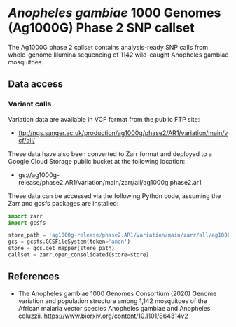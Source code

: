 # *Anopheles gambiae* 1000 Genomes (Ag1000G) Phase 2 SNP callset

The Ag1000G phase 2 callset contains analysis-ready SNP calls from
whole-genome Illumina sequencing of 1142 wild-caught Anopheles gambiae
mosquitoes.

## Data access

### Variant calls

Variation data are available in VCF format from the public FTP
site:

* ftp://ngs.sanger.ac.uk/production/ag1000g/phase2/AR1/variation/main/vcf/all/

These data have also been converted to Zarr format and deployed to a
Google Cloud Storage public bucket at the following location:

* gs://ag1000g-release/phase2.AR1/variation/main/zarr/all/ag1000g.phase2.ar1

These data can be accessed via the following Python code, assuming the
Zarr and gcsfs packages are installed:

```python
import zarr
import gcsfs

store_path = 'ag1000g-release/phase2.AR1/variation/main/zarr/all/ag1000g.phase2.ar1'
gcs = gcsfs.GCSFileSystem(token='anon')
store = gcs.get_mapper(store_path)
callset = zarr.open_consolidated(store=store)
```


## References

* The Anopheles gambiae 1000 Genomes Consortium (2020) Genome
  variation and population structure among 1,142 mosquitoes of the
  African malaria vector species Anopheles gambiae and Anopheles
  coluzzii. https://www.biorxiv.org/content/10.1101/864314v2
